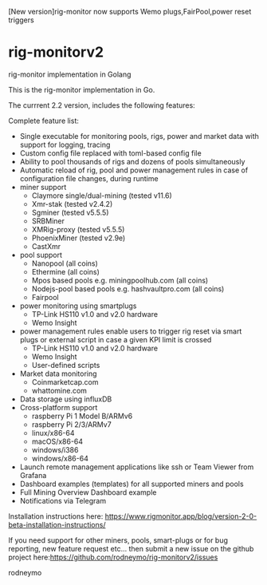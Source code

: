 [New version]rig-monitor now supports Wemo plugs,FairPool,power reset triggers

# rig-monitorv2
rig-monitor implementation in Golang

This is the rig-monitor implementation in Go.  

The currrent 2.2 version, includes the following features:

Complete feature list:
* Single executable for monitoring pools, rigs, power and market data with support for logging, tracing
* Custom config file replaced with toml-based config file
* Ability to pool thousands of rigs and dozens of pools simultaneously
* Automatic reload of rig, pool and power management rules in case of configuration file changes, during runtime
* miner support
  * Claymore single/dual-mining (tested v11.6)
  * Xmr-stak (tested v2.4.2)
  * Sgminer (tested v5.5.5)
  * SRBMiner
  * XMRig-proxy (tested v5.5.5)
  * PhoenixMiner (tested v2.9e)
  * CastXmr
* pool support
  * Nanopool (all coins)
  * Ethermine (all coins)
  * Mpos based pools e.g. miningpoolhub.com (all coins)
  * Nodejs-pool based pools e.g. hashvaultpro.com (all coins)
  * Fairpool
* power monitoring using smartplugs
  * TP-Link HS110 v1.0 and v2.0 hardware
  * Wemo Insight
* power management rules enable users to trigger rig reset via smart plugs or external script in case a given KPI limit is crossed
  * TP-Link HS110 v1.0 and v2.0 hardware
  * Wemo Insight
  * User-defined scripts
* Market data monitoring
  * Coinmarketcap.com
  * whattomine.com
* Data storage using influxDB
* Cross-platform support
  * raspberry Pi 1 Model B/ARMv6
  * raspberry Pi 2/3/ARMv7
  * linux/x86-64
  * macOS/x86-64
  * windows/i386
  * windows/x86-64
* Launch remote management applications like ssh or Team Viewer from Grafana
* Dashboard examples (templates) for all supported miners and pools
* Full Mining Overview Dashboard example
* Notifications via Telegram

Installation instructions here: https://www.rigmonitor.app/blog/version-2-0-beta-installation-instructions/

If you need support for other miners, pools, smart-plugs or for bug reporting, new feature request etc... then submit a new issue on the github project here:https://github.com/rodneymo/rig-monitorv2/issues

rodneymo

